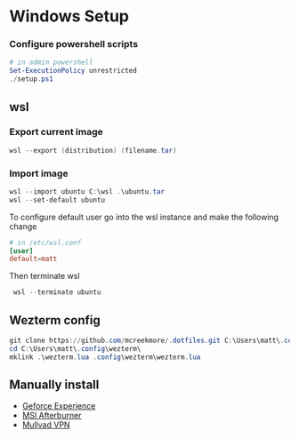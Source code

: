 # Windows Setup

### Configure powershell scripts

```powershell
# in admin powershell
Set-ExecutionPolicy unrestricted
./setup.ps1
```

## wsl

### Export current image

```powershell
wsl --export (distribution) (filename.tar)
```

### Import image

```powershell
wsl --import ubuntu C:\wsl .\ubuntu.tar
wsl --set-default ubuntu
```

To configure default user go into the wsl instance and make the following change

```conf
# in /etc/wsl.conf
[user]
default=matt
```

Then terminate wsl

```powershell
 wsl --terminate ubuntu
```

## Wezterm config

```powershell
git clone https://github.com/mcreekmore/.dotfiles.git C:\Users\matt\.config\wezterm\
cd C:\Users\matt\.config\wezterm\
mklink .\wezterm.lua .config\wezterm\wezterm.lua
```

## Manually install

- [Geforce Experience](https://www.nvidia.com/en-us/geforce/geforce-experience/download/)
- [MSI Afterburner](https://www.msi.com/Landing/afterburner/graphics-cards)
- [Mullvad VPN](https://mullvad.net/en/download/vpn/windows)
